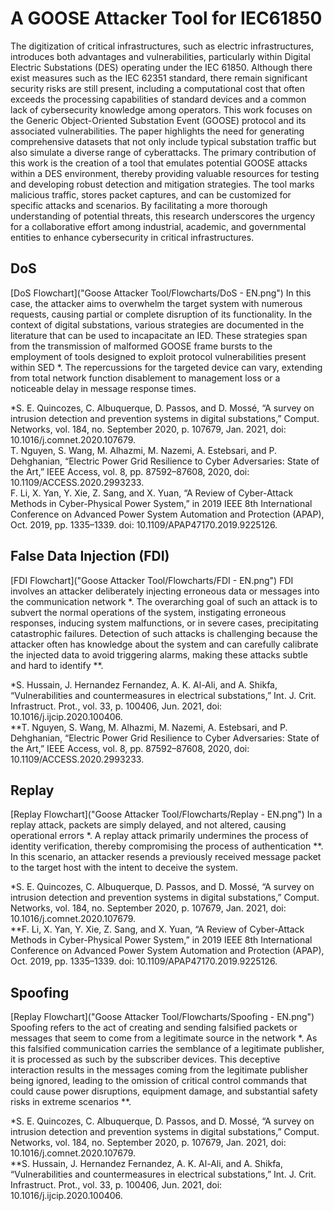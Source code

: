 # A GOOSE Attacker Tool for IEC61850
The digitization of critical infrastructures, such as electric infrastructures, introduces both advantages and vulnerabilities, particularly within Digital Electric Substations (DES) operating under the IEC 61850. Although there exist measures such as the IEC 62351 standard, there remain significant security risks are still present, including a computational cost that often exceeds the processing capabilities of standard devices and a common lack of cybersecurity knowledge among operators. This work focuses on the Generic Object-Oriented Substation Event (GOOSE) protocol and its associated vulnerabilities. The paper highlights the need for generating comprehensive datasets that not only include typical substation traffic but also simulate a diverse range of cyberattacks. The primary contribution of this work is the creation of a tool that emulates potential GOOSE attacks within a DES environment, thereby providing valuable resources for testing and developing robust detection and mitigation strategies. The tool marks malicious traffic, stores packet captures, and can be customized for specific attacks and scenarios. By facilitating a more thorough understanding of potential threats, this research underscores the urgency for a collaborative effort among industrial, academic, and governmental entities to enhance cybersecurity in critical infrastructures.

## DoS
[DoS Flowchart]("Goose Attacker Tool/Flowcharts/DoS - EN.png")
In this case, the attacker aims to overwhelm the target system with numerous requests, causing partial or complete disruption of its functionality. In the context of digital substations, various strategies are documented in the literature that can be used to incapacitate an IED. These strategies span from the transmission of malformed GOOSE frame bursts to the employment of tools designed to exploit protocol vulnerabilities present within SED *. The repercussions for the targeted device can vary, extending from total network function disablement to management loss or a noticeable delay in message response times.


*S. E. Quincozes, C. Albuquerque, D. Passos, and D. Mossé, “A survey on intrusion detection and prevention systems in digital substations,” Comput. Networks, vol. 184, no. September 2020, p. 107679, Jan. 2021, doi: 10.1016/j.comnet.2020.107679.
<br>T. Nguyen, S. Wang, M. Alhazmi, M. Nazemi, A. Estebsari, and P. Dehghanian, “Electric Power Grid Resilience to Cyber Adversaries: State of the Art,” IEEE Access, vol. 8, pp. 87592–87608, 2020, doi: 10.1109/ACCESS.2020.2993233.
<br>F. Li, X. Yan, Y. Xie, Z. Sang, and X. Yuan, “A Review of Cyber-Attack Methods in Cyber-Physical Power System,” in 2019 IEEE 8th International Conference on Advanced Power System Automation and Protection (APAP), Oct. 2019, pp. 1335–1339. doi: 10.1109/APAP47170.2019.9225126.

## False Data Injection (FDI)
[FDI Flowchart]("Goose Attacker Tool/Flowcharts/FDI - EN.png")
FDI involves an attacker deliberately injecting erroneous data or messages into the communication network *. The overarching goal of such an attack is to subvert the normal operations of the system, instigating erroneous responses, inducing system malfunctions, or in severe cases, precipitating catastrophic failures. Detection of such attacks is challenging because the attacker often has knowledge about the system and can carefully calibrate the injected data to avoid triggering alarms, making these attacks subtle and hard to identify **.

*S. Hussain, J. Hernandez Fernandez, A. K. Al-Ali, and A. Shikfa, “Vulnerabilities and countermeasures in electrical substations,” Int. J. Crit. Infrastruct. Prot., vol. 33, p. 100406, Jun. 2021, doi: 10.1016/j.ijcip.2020.100406.
<br>**T. Nguyen, S. Wang, M. Alhazmi, M. Nazemi, A. Estebsari, and P. Dehghanian, “Electric Power Grid Resilience to Cyber Adversaries: State of the Art,” IEEE Access, vol. 8, pp. 87592–87608, 2020, doi: 10.1109/ACCESS.2020.2993233.

## Replay
[Replay Flowchart]("Goose Attacker Tool/Flowcharts/Replay - EN.png")
In a replay attack, packets are simply delayed, and not altered, causing operational errors *. A replay attack primarily undermines the process of identity verification, thereby compromising the process of authentication **. In this scenario, an attacker resends a previously received message packet to the target host with the intent to deceive the system.

*S. E. Quincozes, C. Albuquerque, D. Passos, and D. Mossé, “A survey on intrusion detection and prevention systems in digital substations,” Comput. Networks, vol. 184, no. September 2020, p. 107679, Jan. 2021, doi: 10.1016/j.comnet.2020.107679.
<br>**F. Li, X. Yan, Y. Xie, Z. Sang, and X. Yuan, “A Review of Cyber-Attack Methods in Cyber-Physical Power System,” in 2019 IEEE 8th International Conference on Advanced Power System Automation and Protection (APAP), Oct. 2019, pp. 1335–1339. doi: 10.1109/APAP47170.2019.9225126.

## Spoofing
[Replay Flowchart]("Goose Attacker Tool/Flowcharts/Spoofing - EN.png")
Spoofing refers to the act of creating and sending falsified packets or messages that seem to come from a legitimate source in the network *. As this falsified communication carries the semblance of a legitimate publisher, it is processed as such by the subscriber devices. This deceptive interaction results in the messages coming from the legitimate publisher being ignored, leading to the omission of critical control commands that could cause power disruptions, equipment damage, and substantial safety risks in extreme scenarios **.

*S. E. Quincozes, C. Albuquerque, D. Passos, and D. Mossé, “A survey on intrusion detection and prevention systems in digital substations,” Comput. Networks, vol. 184, no. September 2020, p. 107679, Jan. 2021, doi: 10.1016/j.comnet.2020.107679.
<br>**S. Hussain, J. Hernandez Fernandez, A. K. Al-Ali, and A. Shikfa, “Vulnerabilities and countermeasures in electrical substations,” Int. J. Crit. Infrastruct. Prot., vol. 33, p. 100406, Jun. 2021, doi: 10.1016/j.ijcip.2020.100406.
